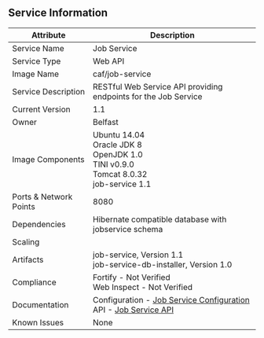 ## Service Information

| Attribute | Description |
|-----------|-------------|
| Service Name | Job Service |
| Service Type | Web API |
| Image Name | caf/job-service |
| Service Description | RESTful Web Service API providing endpoints for the Job Service |
| Current Version | 1.1 |
| Owner | Belfast |
| Image Components | Ubuntu 14.04 <br> Oracle JDK 8 <br> OpenJDK 1.0 <br> TINI v0.9.0 <br> Tomcat 8.0.32 <br> job-service 1.1 |
| Ports & Network Points | 8080 |
| Dependencies | Hibernate compatible database with jobservice schema |
| Scaling |   |
| Artifacts | job-service, Version 1.1 <br> job-service-db-installer, Version 1.0 |
| Compliance | Fortify - Not Verified <br> Web Inspect - Not Verified |
| Documentation | Configuration - [Job Service Configuration](https://github.hpe.com/caf/chateau/tree/develop/services/job-service) <br> API - [Job Service API](https://github.com/JobService/job-service)
| Known Issues	| None |
